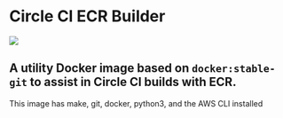 # Circle CI ECR Builder

[![](https://images.microbadger.com/badges/image/clevyr/circleci-ecr-builder.svg)](https://microbadger.com/images/clevyr/circleci-ecr-builder "Get your own image badge on microbadger.com")

## A utility Docker image based on `docker:stable-git` to assist in Circle CI builds with ECR.

This image has make, git, docker, python3, and the AWS CLI installed
